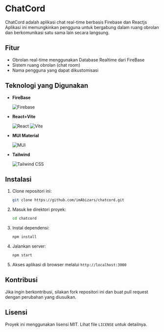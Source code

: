 # ChatCord

ChatCord adalah aplikasi chat real-time berbasis Firebase dan Reactjs Aplikasi ini memungkinkan pengguna untuk bergabung dalam ruang obrolan dan berkomunikasi satu sama lain secara langsung.

## Fitur
- Obrolan real-time menggunakan Database Realtime dari FireBase
- Sistem ruang obrolan (chat room)
- Nama pengguna yang dapat dikustomisasi

## Teknologi yang Digunakan
- **FireBase**


  ![Firebase](https://img.shields.io/badge/Firebase-FFCA28?style=for-the-badge&logo=firebase&logoColor=black)
- **React+Vite**

  
  ![React](https://img.shields.io/badge/React-20232A?style=for-the-badge&logo=react&logoColor=61DAFB) ![Vite](https://img.shields.io/badge/Vite-B73BFE?style=for-the-badge&logo=vite&logoColor=FFD62E)
- **MUI Material**


  ![MUI](https://img.shields.io/badge/MUI-007FFF?style=for-the-badge&logo=mui&logoColor=white)
- **Tailwind**


  ![Tailwind CSS](https://img.shields.io/badge/Tailwind_CSS-38B2AC?style=for-the-badge&logo=tailwind-css&logoColor=white)
## Instalasi
1. Clone repositori ini:
   ```sh
   git clone https://github.com/imAbizars/chatcord.git
   ```
2. Masuk ke direktori proyek:
   ```sh
   cd chatcord
   ```
3. Instal dependensi:
   ```sh
   npm install
   ```
4. Jalankan server:
   ```sh
   npm start
   ```
5. Akses aplikasi di browser melalui `http://localhost:3000`

  


## Kontribusi
Jika ingin berkontribusi, silakan fork repositori ini dan buat pull request dengan perubahan yang diusulkan.

## Lisensi
Proyek ini menggunakan lisensi MIT. Lihat file `LICENSE` untuk detailnya.

